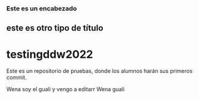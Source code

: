 ### Este es un encabezado

## este es otro tipo de título

# testingddw2022
Este es un repositorio de pruebas, donde los alumnos harán sus primeros commit.


Wena soy el guali y vengo a editarr
Wena guali
